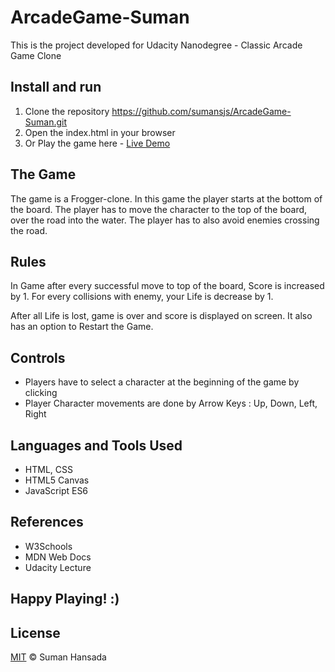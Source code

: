 # ArcadeGame-Suman
This is the project developed for Udacity Nanodegree - Classic Arcade Game Clone

## Install and run

1. Clone the repository https://github.com/sumansjs/ArcadeGame-Suman.git
2. Open the index.html in your browser
3. Or Play the game here - [Live Demo](https://sumansjs.github.io/ArcadeGame-Suman/)

## The Game

The game is a Frogger-clone. In this game the player starts at the bottom of the board. The player has to move the character to the top of the board, over the road into the water. The player has to also avoid enemies crossing the road.

## Rules

In Game after every successful move to top of the board, Score is increased by 1. For every collisions with enemy, your Life is decrease by 1.

After all Life is lost, game is over and score is displayed on screen. It also has an option to Restart the Game.

## Controls

* Players have to select a character at the beginning of the game by clicking
* Player Character movements are done by Arrow Keys : Up, Down, Left, Right  

## Languages and Tools Used

* HTML, CSS
* HTML5 Canvas
* JavaScript ES6

## References

* W3Schools
* MDN Web Docs
* Udacity Lecture

## Happy Playing! :)

## License
[MIT](https://choosealicense.com/licenses/mit/) &copy; Suman Hansada